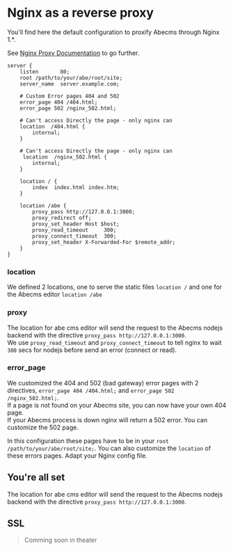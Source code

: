 # Nginx as a reverse proxy

You'll find here the default configuration to proxify Abecms through Nginx 1.*.

See [Nginx Proxy Documentation](http://nginx.org/en/docs/http/ngx_http_proxy_module.html#proxy_pass) to go further.

```apacheconf
server {
    listen       80;
    root /path/to/your/abe/root/site;
    server_name  server.example.com;

    # Custom Error pages 404 and 502
    error_page 404 /404.html;
    error_page 502 /nginx_502.html;
    
    # Can't access Directly the page - only nginx can
    location  /404.html {
        internal;
    }

    # Can't access Directly the page - only nginx can 
     location  /nginx_502.html {
        internal;
    }

    location / {
    	index  index.html index.htm;
    }

    location /abe {
        proxy_pass http://127.0.0.1:3000;
        proxy_redirect off;
        proxy_set_header Host $host;
        proxy_read_timeout     300;
        proxy_connect_timeout  300;
        proxy_set_header X-Forwarded-For $remote_addr;
    }
}
```

### location

We defined 2 locations, one to serve the static files `location /` and one for the Abecms editor `location /abe`

### proxy

The location for abe cms editor will send the request to the Abecms nodejs backend with the directive `proxy_pass http://127.0.0.1:3000`.  
We use `proxy_read_timeout` and `proxy_connect_timeout` to tell nginx to wait `300` secs for nodejs before send an error (connect or read).

### error_page

We customized the 404 and 502 (bad gateway) error pages with 2 directives, `error_page 404 /404.html;` and `error_page 502 /nginx_502.html;`.  
If a page is not found on your Abecms site, you can now have your own 404 page.  
If your Abecms process is down nginx will return a 502 error. You can customize the 502 page. 

In this configuration these pages have to be in your `root /path/to/your/abe/root/site;`.
You can also customize the `location` of these errors pages. Adapt your Nginx config file.

## You're all set

The location for abe cms editor will send the request to the Abecms nodejs backend with the directive `proxy_pass http://127.0.0.1:3000`.


## SSL

> Comming soon in theater 
